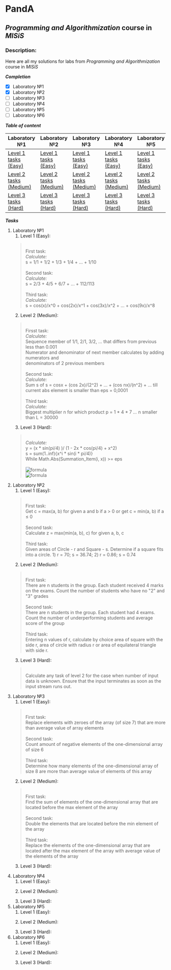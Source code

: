 # PandA
## *Programming and Algorithmization* course in _MISiS_
### Description: 
Here are all my solutions for labs from *Programming and Algorithmization* course in _MISiS_

***Completion***

- [x] Laboratory №1
- [x] Laboratory №2
- [ ] Laboratory №3
- [ ] Laboratory №4
- [ ] Laboratory №5
- [ ] Laboratory №6

***Table of content***

Laboratory №1 | Laboratory №2 | Laboratory №3 | Laboratory №4 | Laboratory №5 | Laboratory №6
------------- | ------------- | ------------- | ------------- | ------------- | -------------
[Level 1 tasks (Easy)](https://github.com/pleximaDev/PandA/blob/main/Lab1_Easy.cs)| [Level 1 tasks (Easy)](https://github.com/pleximaDev/PandA/blob/main/Lab2_Easy.cs) | [Level 1 tasks (Easy)](https://github.com/pleximaDev/PandA/blob/main/Lab3_Easy.cs) | [Level 1 tasks (Easy)]() | [Level 1 tasks (Easy)]() | [Level 1 tasks (Easy)]() |
[Level 2 tasks (Medium)](https://github.com/pleximaDev/PandA/blob/main/Lab1_Medium.cs)| [Level 2 tasks (Medium)](https://github.com/pleximaDev/PandA/blob/main/Lab2_Medium.cs) | [Level 2 tasks (Medium)]() | [Level 2 tasks (Medium)]() | [Level 2 tasks (Medium)]() | [Level 2 tasks (Medium)]() |
[Level 3 tasks (Hard)](https://github.com/pleximaDev/PandA/blob/main/Lab1_Hard.cs) | [Level 3 tasks (Hard)](https://github.com/pleximaDev/PandA/blob/main/Lab2_Hard.cs) | [Level 3 tasks (Hard)]() | [Level 3 tasks (Hard)]() | [Level 3 tasks (Hard)]() | [Level 3 tasks (Hard)]() |


***Tasks***
1. Laboratory №1
   1. Level 1 (Easy):
   > \
   > First task:\
   > _Calculate:_\
   > s = 1/1 + 1/2 + 1/3 + 1/4 + ... + 1/10\
   > \
   > Second task:\
   > _Calculate:_\
   > s = 2/3 + 4/5 + 6/7 + ... + 112/113\
   > \
   > Third task:\
   > _Calculate:_\
   > s = cos(x)/x^0 + cos(2x)/x^1 + cos(3x)/x^2 + ... + cos(9x)/x^8
   2. Level 2 (Medium):
   > \
   > Firsst task:\
   > _Calculate:_\
   > Sequence member of 1/1, 2/1, 3/2, ... that differs from previous less than 0.001\
   > Numerator and denominator of next member calculates by adding numerators and\
   > denominators of 2 previous members\
   > \
   > Second task:\
   > _Calculate:_\
   > Sum s of s = cosx + (cos 2x)/(2^2) + ... + (cos nx)/(n^2) + ...  till current abs element is smaller than eps = 0,0001\
   > \
   > Third task:\
   > _Calculate:_\
   > Biggest multiplier n for which product p = 1 * 4 * 7 *...* n smaller than L = 30000
   3. Level 3 (Hard):
   >\
   > _Calculate:_\
   > y = (x * sin(pi/4) )/ (1 - 2x * cos(pi/4) + x^2)\
   > s = sum(1..inf){x^i * sin(i * pi/4)}\
   > While Math.Abs(Summation_Item(i, x)) >= eps\
\
![formula](https://render.githubusercontent.com/render/math?math=\color{green}\large\y=\dfrac{x\sin(\dfrac{\pi}{4})}{1-2x\cos(\dfrac{\pi}{4})+x^2})\
![formula](https://render.githubusercontent.com/render/math?math=\color{green}\large\s=\displaystyle\sum_{n=1}^{\infty}x^i\sin(\dfrac{\pi}{4}))
2. Laboratory №2
   1. Level 1 (Easy):
   > \
   > First task:\
   > Get с = max(a, b) for given a and b if а > 0 or get с = min(a, b) if а ≤ 0\
   > \
   > Second task:\
   > Calculate z = max(min(a, b), c) for given a, b, c\
   > \
   > Third task:\
   > Given areas of Circle - r and Square - s. Determine if a square fits into a circle. 1) r = 70; s = 36.74; 2) r = 0.86; s = 0.74
   2. Level 2 (Medium):
   > \
   > First task:\
   > There are n students in the group. Each student received 4 marks on the exams. Count the number of students who have no "2" and "3" grades\
   > \
   > Second task:\
   > There are n students in the group. Each student had 4 exams. Count the number of underperforming students and average score of the group\
   > \
   > Third task:\
   > Entering n values of r, calculate by choice area of square with the side r, area of circle with radius r or area of equilateral triangle with side r.
   3. Level 3 (Hard):
   > \
   > Calculate any task of level 2 for the case when number of input data is unknown. Ensure that the input terminates as soon as the input stream runs out.
1. Laboratory №3
   1. Level 1 (Easy):
   > \
   > First task:\
   > Replace elements with zeroes of the array (of size 7) that are more than average value of array elements\
   > \
   > Second task:\
   > Count amount of negative elements of the one-dimensional array of size 6\
   > \
   > Third task:\
   > Determine how many elements of the one-dimensional array of size 8 are more than average value of elements of this array
   2. Level 2 (Medium):
   > \
   > First task:\
   > Find the sum of elements of the one-dimensional array that are located before the max element of the array\
   > \
   > Second task:\
   > Double the elements that are located before the min element of the array\
   > \
   > Third task:\
   > Replace the elements of the one-dimensional array that are located after the max element of the array with average value of the elements of the array
   3. Level 3 (Hard):
   > 
1. Laboratory №4
   1. Level 1 (Easy):
   >
   2. Level 2 (Medium):
   >
   3. Level 3 (Hard):
3. Laboratory №5
   1. Level 1 (Easy):
   >
   2. Level 2 (Medium):
   >
   3. Level 3 (Hard):
5. Laboratory №6
   1. Level 1 (Easy):
   >
   2. Level 2 (Medium):
   >
   3. Level 3 (Hard):
